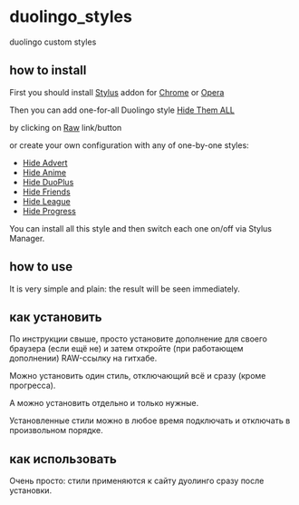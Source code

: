# duolingo_styles
duolingo custom styles

## how to install

First you should install [Stylus](https://github.com/openstyles/stylus/) addon for [Chrome](https://chrome.google.com/webstore/detail/stylus/clngdbkpkpeebahjckkjfobafhncgmne) or [Opera](https://addons.opera.com/extensions/details/stylus/)

Then you can add one-for-all Duolingo style [Hide Them ALL](https://github.com/duoleague/duolingo_styles/blob/main/hidethemall.user.css)

by clicking on [Raw](https://github.com/duoleague/duolingo_styles/raw/main/hidethemall.user.css) link/button

or create your own configuration with any of one-by-one styles:

* [Hide Advert](https://github.com/duoleague/duolingo_styles/blob/main/hideadvert.user.css)
* [Hide Anime](https://github.com/duoleague/duolingo_styles/blob/main/hideanime.user.css)
* [Hide DuoPlus](https://github.com/duoleague/duolingo_styles/blob/main/hideduoplus.user.css)
* [Hide Friends](https://github.com/duoleague/duolingo_styles/blob/main/hidefriends.user.css)
* [Hide League](https://github.com/duoleague/duolingo_styles/blob/main/hideleague.user.css)
* [Hide Progress](https://github.com/duoleague/duolingo_styles/blob/main/hideprogress.user.css)

You can install all this style and then switch each one on/off via Stylus Manager.

## how to use

It is very simple and plain: the result will be seen immediately.

## как установить

По инструкции свыше, просто установите дополнение для своего браузера (если ещё не) 
и затем откройте (при работающем дополнении) RAW-ссылку на гитхабе.

Можно установить один стиль, отключающий всё и сразу (кроме прогресса).

А можно установить отдельно и только нужные.

Установленные стили можно в любое время подключать и отключать в произвольном порядке.

## как использовать

Очень просто: стили применяются к сайту дуолинго сразу после установки.
